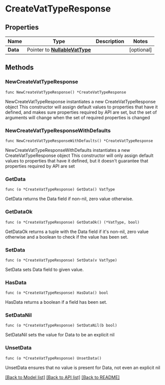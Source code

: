 # CreateVatTypeResponse

## Properties

Name | Type | Description | Notes
------------ | ------------- | ------------- | -------------
**Data** | Pointer to [**NullableVatType**](VatType.md) |  | [optional] 

## Methods

### NewCreateVatTypeResponse

`func NewCreateVatTypeResponse() *CreateVatTypeResponse`

NewCreateVatTypeResponse instantiates a new CreateVatTypeResponse object
This constructor will assign default values to properties that have it defined,
and makes sure properties required by API are set, but the set of arguments
will change when the set of required properties is changed

### NewCreateVatTypeResponseWithDefaults

`func NewCreateVatTypeResponseWithDefaults() *CreateVatTypeResponse`

NewCreateVatTypeResponseWithDefaults instantiates a new CreateVatTypeResponse object
This constructor will only assign default values to properties that have it defined,
but it doesn't guarantee that properties required by API are set

### GetData

`func (o *CreateVatTypeResponse) GetData() VatType`

GetData returns the Data field if non-nil, zero value otherwise.

### GetDataOk

`func (o *CreateVatTypeResponse) GetDataOk() (*VatType, bool)`

GetDataOk returns a tuple with the Data field if it's non-nil, zero value otherwise
and a boolean to check if the value has been set.

### SetData

`func (o *CreateVatTypeResponse) SetData(v VatType)`

SetData sets Data field to given value.

### HasData

`func (o *CreateVatTypeResponse) HasData() bool`

HasData returns a boolean if a field has been set.

### SetDataNil

`func (o *CreateVatTypeResponse) SetDataNil(b bool)`

 SetDataNil sets the value for Data to be an explicit nil

### UnsetData
`func (o *CreateVatTypeResponse) UnsetData()`

UnsetData ensures that no value is present for Data, not even an explicit nil

[[Back to Model list]](../README.md#documentation-for-models) [[Back to API list]](../README.md#documentation-for-api-endpoints) [[Back to README]](../README.md)


